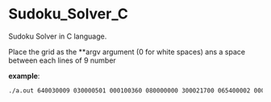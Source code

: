 # Sudoku_Solver_C
Sudoku Solver in C language.


Place the grid as the **argv argument (0 for white spaces) ans a space between each lines of 9 number

**example**:
```bash
./a.out 640030009 030000501 000100360 080000000 300021700 065400002 000206100 010090873 050000400
```
